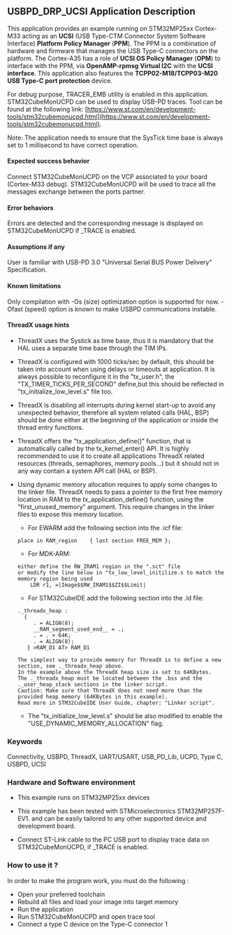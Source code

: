 ## <b>USBPD_DRP_UCSI Application Description</b>

This application provides an example running on STM32MP25xx Cortex-M33 acting as an **UCSI** (USB Type-CTM Connector System Software Interface) **Platform Policy Manager** (**PPM**). 
The PPM is a combination of hardware and firmware that manages the USB Type-C connectors on the platform.
The Cortex-A35 has a role of **UCSI OS Policy Manager** (**OPM**) to interface with the PPM, via **OpenAMP-rpmsg Virtual I2C** with the **UCSI interface**.
This application also features the **TCPP02-M18/TCPP03-M20 USB Type-C port protection** device.

For debug purpose, TRACER_EMB utility is enabled in this application. 
STM32CubeMonUCPD can be used to display USB-PD traces.
Tool can be found at the following link: [https://www.st.com/en/development-tools/stm32cubemonucpd.html](https://www.st.com/en/development-tools/stm32cubemonucpd.html).

Note: The application needs to ensure that the SysTick time base is always set to 1 millisecond
to have correct operation.

####  <b>Expected success behavior</b>
Connect STM32CubeMonUCPD on the VCP associated to your board (Cortex-M33 debug).
STM32CubeMonUCPD will be used to trace all the messages exchange between the ports partner.

#### <b>Error behaviors</b>

Errors are detected and the corresponding message is displayed on STM32CubeMonUCPD if _TRACE is enabled.

#### <b>Assumptions if any</b>

User is familiar with USB-PD 3.0 "Universal Serial BUS Power Delivery" Specification.

#### <b>Known limitations</b>
Only compilation with -Os (size) optimization option is supported for now. -Ofast (speed) option is known to make USBPD communications instable.

#### <b>ThreadX usage hints</b>

 - ThreadX uses the Systick as time base, thus it is mandatory that the HAL uses a separate time base through the TIM IPs.
 - ThreadX is configured with 1000 ticks/sec by default, this should be taken into account when using delays or timeouts at application. It is always possible to reconfigure it in the "tx_user.h", the "TX_TIMER_TICKS_PER_SECOND" define,but this should be reflected in "tx_initialize_low_level.s" file too.
 - ThreadX is disabling all interrupts during kernel start-up to avoid any unexpected behavior, therefore all system related calls (HAL, BSP) should be done either at the beginning of the application or inside the thread entry functions.
 - ThreadX offers the "tx_application_define()" function, that is automatically called by the tx_kernel_enter() API.
   It is highly recommended to use it to create all applications ThreadX related resources (threads, semaphores, memory pools...)  but it should not in any way contain a system API call (HAL or BSP).
 - Using dynamic memory allocation requires to apply some changes to the linker file.
   ThreadX needs to pass a pointer to the first free memory location in RAM to the tx_application_define() function,
   using the "first_unused_memory" argument.
   This require changes in the linker files to expose this memory location.
    + For EWARM add the following section into the .icf file:
     ```
	 place in RAM_region    { last section FREE_MEM };
	 ```
    + For MDK-ARM:
	```
    either define the RW_IRAM1 region in the ".sct" file
    or modify the line below in "tx_low_level_initilize.s to match the memory region being used
        LDR r1, =|Image$$RW_IRAM1$$ZI$$Limit|
	```
    + For STM32CubeIDE add the following section into the .ld file:
	``` 
    ._threadx_heap :
      {
         . = ALIGN(8);
         __RAM_segment_used_end__ = .;
         . = . + 64K;
         . = ALIGN(8);
       } >RAM_D1 AT> RAM_D1
	``` 
	
       The simplest way to provide memory for ThreadX is to define a new section, see ._threadx_heap above.
       In the example above the ThreadX heap size is set to 64KBytes.
       The ._threadx_heap must be located between the .bss and the ._user_heap_stack sections in the linker script.	 
       Caution: Make sure that ThreadX does not need more than the provided heap memory (64KBytes in this example).	 
       Read more in STM32CubeIDE User Guide, chapter: "Linker script".
  
    + The "tx_initialize_low_level.s" should be also modified to enable the "USE_DYNAMIC_MEMORY_ALLOCATION" flag.

### <b>Keywords</b>

Connectivity, USBPD, ThreadX, UART/USART, USB_PD_Lib, UCPD, Type C, USBPD, UCSI

### <b>Hardware and Software environment</b>

  - This example runs on STM32MP25xx devices
  - This example has been tested with STMicroelectronics STM32MP257F-EV1.
    and can be easily tailored to any other supported device and development board.

  - Connect ST-Link cable to the PC USB port to display trace data on STM32CubeMonUCPD, if _TRACE is enabled.

### <b>How to use it ?</b>

In order to make the program work, you must do the following :

 - Open your preferred toolchain
 - Rebuild all files and load your image into target memory
 - Run the application
 - Run STM32CubeMonUCPD and open trace tool
 - Connect a type C device on the Type-C connector 1
